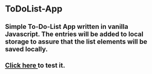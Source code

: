 # ToDoList-App

## Simple To-Do-List App written in vanilla Javascript. The entries will be added to local storage to assure that the list elements will be saved locally.
##  <a href="https://davidkitz.github.io/ToDoList/">Click here </a>to test it.
